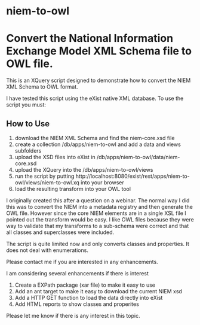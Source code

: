niem-to-owl
===========

# Convert the National Information Exchange Model XML Schema file to OWL file.

This is an XQuery script designed to demonstrate how to convert the NIEM XML Schema to OWL format.

I have tested this script using the eXist native XML database.  To use the script you must:

## How to Use
1. download the NIEM XML Schema and find the niem-core.xsd file
2. create a collection /db/apps/niem-to-owl and add a data and views subfolders
2. upload the XSD files into eXist in /db/apps/niem-to-owl/data/niem-core.xsd
3. upload the XQuery into the /db/apps/niem-to-owl/views
4. run the script by putting http://localhost:8080/exist/rest/apps/niem-to-owl/views/niem-to-owl.xq into your browser
5. load the resulting transform into your OWL tool

I originally created this after a question on a webinar.
The normal way I did this was to convert the NIEM into a metadata registry and then generate the OWL file.
However since the core NIEM elements are in a single XSL file I pointed out the transform would
be easy.  I like OWL files because they were way to validate that my transforms to a sub-schema were correct and that all
classes and superclasses were included.

The script is quite limited now and only converts classes and properties.  It does not deal with enumerations.

Please contact me if you are interested in any enhancements.

I am considering several enhancements if there is interest

1. Create a EXPath package (xar file) to make it easy to use
2. Add an ant target to make it easy to download the current NIEM xsd
3. Add a HTTP GET function to load the data directly into eXist
4. Add HTML reports to show classes and properites

Please let me know if there is any interest in this topic.
